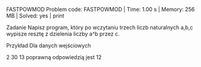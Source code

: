 FASTPOWMOD
Problem code: FASTPOWMOD | Time: 1.00 s | Memory: 256 MB | Solved: yes | print

Zadanie
Napisz program, który po wczytaniu trzech liczb naturalnych a,b,c wypisze resztę z dzielenia liczby a^b przez c.

Przykład
Dla danych wejściowych

2 30 13
poprawną odpowiedzią jest
12